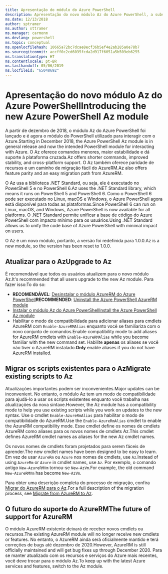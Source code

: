 ```yaml
---
title: Apresentação do módulo do Azure PowerShell
description: Apresentação do novo módulo Az do Azure PowerShell, a substituição pelo módulo AzureRM.
ms.date: 12/13/2018
author: sptramer
ms.author: sttramer
ms.manager: carmonm
ms.devlang: powershell
ms.topic: conceptual
ms.openlocfilehash: 10665a72bc7dcae8ecf36b5ef4e2ab285a0e78b7
ms.sourcegitcommit: accff0c2cd6035fcda2d917f6051a5b509eb6255
ms.translationtype: HT
ms.contentlocale: pt-BR
ms.lasthandoff: 05/06/2019
ms.locfileid: "65048692"
---
```

# <a name="introducing-the-new-azure-powershell-az-module"></a><span data-ttu-id="ba2c0-103">Apresentação do novo módulo Az do Azure PowerShell</span><span class="sxs-lookup"><span data-stu-id="ba2c0-103">Introducing the new Azure PowerShell Az module</span></span>

<span data-ttu-id="ba2c0-104">A partir de dezembro de 2018, o módulo Az do Azure PowerShell foi lançado e é agora o módulo do PowerShell utilizado para interagir com o Azure.</span><span class="sxs-lookup"><span data-stu-id="ba2c0-104">Starting in December 2018, the Azure PowerShell Az module is in general release and now the intended PowerShell module for interacting with Azure.</span></span> <span data-ttu-id="ba2c0-105">O Az oferece comandos menores, maior estabilidade e dá suporte à plataforma cruzada.</span><span class="sxs-lookup"><span data-stu-id="ba2c0-105">Az offers shorter commands, improved stability, and cross-platform support.</span></span> <span data-ttu-id="ba2c0-106">O Az também oferece paridade de recursos e um caminho de migração fácil do AzureRM.</span><span class="sxs-lookup"><span data-stu-id="ba2c0-106">Az also offers feature parity and an easy migration path from AzureRM.</span></span>

<span data-ttu-id="ba2c0-107">O Az usa a biblioteca .NET Standard, ou seja, ele é executado no PowerShell 5 e no PowerShell 6.</span><span class="sxs-lookup"><span data-stu-id="ba2c0-107">Az uses the .NET Standard library, which means it runs on PowerShell 5 and PowerShell 6.</span></span>
<span data-ttu-id="ba2c0-108">Como o PowerShell 6 pode ser executado no Linux, macOS e Windows, o Azure PowerShell agora está disponível para todas as plataformas.</span><span class="sxs-lookup"><span data-stu-id="ba2c0-108">Since PowerShell 6 can run on Linux, macOS, and Windows, Azure PowerShell is now available for all platforms.</span></span>
<span data-ttu-id="ba2c0-109">O .NET Standard permite unificar a base de código do Azure PowerShell com impacto mínimo para os usuários.</span><span class="sxs-lookup"><span data-stu-id="ba2c0-109">Using .NET Standard allows us to unify the code base of Azure PowerShell with minimal impact on users.</span></span>

<span data-ttu-id="ba2c0-110">O Az é um novo módulo, portanto, a versão foi redefinida para 1.0.0.</span><span class="sxs-lookup"><span data-stu-id="ba2c0-110">Az is a new module, so the version has been reset to 1.0.0.</span></span>

## <a name="upgrade-to-az"></a><span data-ttu-id="ba2c0-111">Atualizar para o Az</span><span class="sxs-lookup"><span data-stu-id="ba2c0-111">Upgrade to Az</span></span>

<span data-ttu-id="ba2c0-112">É recomendável que todos os usuários atualizem para o novo módulo Az.</span><span class="sxs-lookup"><span data-stu-id="ba2c0-112">It's recommended that all users upgrade to the new Az module.</span></span> <span data-ttu-id="ba2c0-113">Para fazer isso:</span><span class="sxs-lookup"><span data-stu-id="ba2c0-113">To do so:</span></span>

* <span data-ttu-id="ba2c0-114">__RECOMENDÁVEL__: [Desinstalar o módulo AzureRM do Azure PowerShell](/powershell/azure/uninstall-az-ps#uninstall-the-azurerm-module)</span><span class="sxs-lookup"><span data-stu-id="ba2c0-114">__RECOMMENDED__: [Uninstall the Azure PowerShell AzureRM module](/powershell/azure/uninstall-az-ps#uninstall-the-azurerm-module)</span></span>
* [<span data-ttu-id="ba2c0-115">Instalar o módulo Az do Azure PowerShell</span><span class="sxs-lookup"><span data-stu-id="ba2c0-115">Install the Azure PowerShell Az module</span></span>](/powershell/azure/install-az-ps)
* <span data-ttu-id="ba2c0-116">Habilitar o modo de compatibilidade para adicionar aliases para cmdlets AzureRM com `Enable-AzureRMAlias` enquanto você se familiariza com o novo conjunto de comandos.</span><span class="sxs-lookup"><span data-stu-id="ba2c0-116">Enable compatibility mode to add aliases for AzureRM cmdlets with `Enable-AzureRMAlias` while you become familiar with the new command set.</span></span> <span data-ttu-id="ba2c0-117">Habilite __apenas__ os aliases se você não tiver o AzureRM instalado.</span><span class="sxs-lookup"><span data-stu-id="ba2c0-117">__Only__ enable aliases if you do not have AzureRM installed.</span></span>

## <a name="migrate-existing-scripts-to-az"></a><span data-ttu-id="ba2c0-118">Migrar os scripts existentes para o Az</span><span class="sxs-lookup"><span data-stu-id="ba2c0-118">Migrate existing scripts to Az</span></span>

<span data-ttu-id="ba2c0-119">Atualizações importantes podem ser inconvenientes.</span><span class="sxs-lookup"><span data-stu-id="ba2c0-119">Major updates can be inconvenient.</span></span> <span data-ttu-id="ba2c0-120">No entanto, o módulo Az tem um modo de compatibilidade para ajudá-lo a usar os scripts existentes enquanto você trabalha nas atualizações da nova sintaxe.</span><span class="sxs-lookup"><span data-stu-id="ba2c0-120">However, the Az module has a compatibility mode to help you use existing scripts while you work on updates to the new syntax.</span></span> <span data-ttu-id="ba2c0-121">Use o cmdlet `Enable-AzureRmAlias` para habilitar o modo de compatibilidade do AzureRM.</span><span class="sxs-lookup"><span data-stu-id="ba2c0-121">Use the `Enable-AzureRmAlias` cmdlet to enable the AzureRM compatibility mode.</span></span> <span data-ttu-id="ba2c0-122">Esse cmdlet define os nomes de cmdlets AzureRM como aliases para os novos nomes de cmdlets Az.</span><span class="sxs-lookup"><span data-stu-id="ba2c0-122">This cmdlet defines AzureRM cmdlet names as aliases for the new Az cmdlet names.</span></span>

<span data-ttu-id="ba2c0-123">Os novos nomes de cmdlets foram projetados para serem fáceis de aprender.</span><span class="sxs-lookup"><span data-stu-id="ba2c0-123">The new cmdlet names have been designed to be easy to learn.</span></span> <span data-ttu-id="ba2c0-124">Em vez de usar `AzureRm` ou `Azure` nos nomes de cmdlets, use `Az`.</span><span class="sxs-lookup"><span data-stu-id="ba2c0-124">Instead of using `AzureRm` or `Azure` in cmdlet names, use `Az`.</span></span> <span data-ttu-id="ba2c0-125">Por exemplo, o comando antigo `New-AzureRMVm` tornou-se `New-AzVm`.</span><span class="sxs-lookup"><span data-stu-id="ba2c0-125">For example, the old command `New-AzureRMVm` has become `New-AzVm`.</span></span>

<span data-ttu-id="ba2c0-126">Para obter uma descrição completa do processo de migração, confira [Migrar do AzureRM para o Az](migrate-from-azurerm-to-az.md).</span><span class="sxs-lookup"><span data-stu-id="ba2c0-126">For a full description of the migration process, see [Migrate from AzureRM to Az](migrate-from-azurerm-to-az.md).</span></span>

## <a name="the-future-of-support-for-azurerm"></a><span data-ttu-id="ba2c0-127">O futuro do suporte do AzureRM</span><span class="sxs-lookup"><span data-stu-id="ba2c0-127">The future of support for AzureRM</span></span>

<span data-ttu-id="ba2c0-128">O módulo AzureRM existente deixará de receber novos cmdlets ou recursos.</span><span class="sxs-lookup"><span data-stu-id="ba2c0-128">The existing AzureRM module will no longer receive new cmdlets or features.</span></span> <span data-ttu-id="ba2c0-129">No entanto, o AzureRM ainda será oficialmente mantido e terá correções de bugs até dezembro de 2020.</span><span class="sxs-lookup"><span data-stu-id="ba2c0-129">However, AzureRM is still officially maintained and will get bug fixes up through December 2020.</span></span> <span data-ttu-id="ba2c0-130">Para se manter atualizado com os recursos e serviços do Azure mais recentes, você deve trocar para o módulo Az.</span><span class="sxs-lookup"><span data-stu-id="ba2c0-130">To keep up with the latest Azure services and features, switch to the Az module.</span></span>
